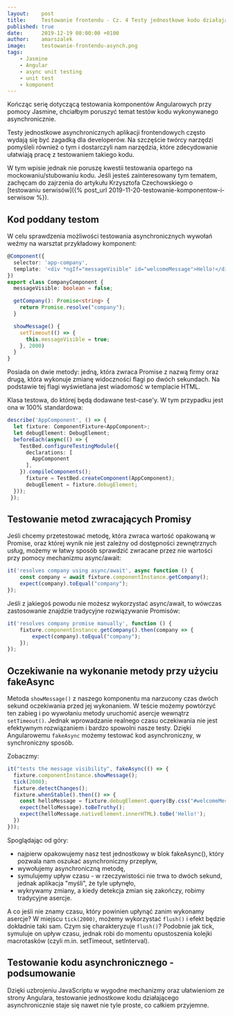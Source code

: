 ```yaml
---
layout:    post
title:     Testowanie frontendu - Cz. 4 Testy jednostkowe kodu działającego asynchronicznie
published: true
date:      2019-12-19 08:00:00 +0100
author:    amarszalek
image:     testowanie-frontendu-asynch.png
tags:
    - Jasmine
    - Angular
    - async unit testing
    - unit test
    - komponent
---
```

Kończąc serię dotyczącą testowania komponentów Angularowych przy pomocy Jasmine, chciałbym poruszyć temat testów kodu wykonywanego asynchronicznie. 

Testy jednostkowe asynchronicznych aplikacji frontendowych często wydają się być zagadką dla developerów. Na szczęście twórcy narzędzi pomyśleli również o tym i dostarczyli nam narzędzia, które zdecydowanie ułatwiają pracę z testowaniem takiego kodu.

W tym wpisie jednak nie poruszę kwestii testowania opartego na mockowaniu/stubowaniu kodu. Jeśli jesteś zainteresowany tym tematem, zachęcam do zajrzenia do artykułu Krzysztofa Czechowskiego o [testowaniu serwisów]({% post_url 2019-11-20-testowanie-komponentow-i-serwisow %}).

## Kod poddany testom

W celu sprawdzenia możliwości testowania asynchronicznych wywołań weźmy na warsztat przykładowy komponent:
```typescript
@Component({
  selector: 'app-company',
  template: '<div *ngIf="messageVisible" id="welcomeMessage">Hello!</div>',
})
export class CompanyComponent {
  messageVisible: boolean = false;

  getCompany(): Promise<string> {
    return Promise.resolve("company");
  }

  showMessage() {
    setTimeout(() => {
      this.messageVisible = true;
    }, 2000)
  }
}
```
Posiada on dwie metody: jedną, która zwraca Promise z nazwą firmy oraz drugą, która wykonuje zmianę widoczności flagi po dwóch sekundach. Na podstawie tej flagi wyświetlana jest wiadomość w templacie HTML.

Klasa testowa, do której będą dodawane test-case'y. W tym przypadku jest ona w 100% standardowa:
```typescript
describe('AppComponent', () => {
  let fixture: ComponentFixture<AppComponent>;
  let debugElement: DebugElement;
  beforeEach(async(() => {
    TestBed.configureTestingModule({
      declarations: [
        AppComponent
      ],
    }).compileComponents();
      fixture = TestBed.createComponent(AppComponent);
      debugElement = fixture.debugElement;
  }));
 });
```

## Testowanie metod zwracających Promisy
   Jeśli chcemy przetestować metodę, która zwraca wartość opakowaną w Promise, oraz której wynik nie jest zależny od dostępności zewnętrznych usług, możemy w łatwy sposób sprawdzić zwracane przez nie wartości przy pomocy mechanizmu async/await:
```typescript
it('resolves company using async/await', async function () {
    const company = await fixture.componentInstance.getCompany();
    expect(company).toEqual("company");
});
```
Jeśli z jakiegoś powodu nie możesz wykorzystać async/await, to wówczas zastosowanie znajdzie tradycyjne rozwiązywanie Promisów:
```typescript
it('resolves company promise manually', function () {
    fixture.componentInstance.getCompany().then(company => {
        expect(company).toEqual("company");
    });
});
```

## Oczekiwanie na wykonanie metody przy użyciu fakeAsync
Metoda `showMessage()` z naszego komponentu ma narzucony czas dwóch sekund oczekiwania przed jej wykonaniem.
W teście możemy powtórzyć ten zabieg i po wywołaniu metody uruchomić asercje wewnątrz `setTimeout()`. Jednak wprowadzanie realnego czasu oczekiwania nie jest efektywnym rozwiązaniem i bardzo spowolni nasze testy. Dzięki Angularowemu `fakeAsync` możemy testować kod asynchroniczny, w synchroniczny sposób.

Zobaczmy:
```typescript
it("tests the message visibility", fakeAsync(() => {
  fixture.componentInstance.showMessage();
  tick(2000);
  fixture.detectChanges();
  fixture.whenStable().then(() => {
    const helloMessage = fixture.debugElement.query(By.css("#welcomeMessage"));
    expect(helloMessage).toBeTruthy();
    expect(helloMessage.nativeElement.innerHTML).toBe('Hello!');
  })
}));
````
   Spoglądając od góry:
   - najpierw opakowujemy nasz test jednostkowy w blok fakeAsync(), który pozwala nam oszukać asynchroniczny przepływ,
   - wywołujemy asynchroniczną metodę,
   - symulujemy upływ czasu - w rzeczywistości nie trwa to dwóch sekund, jednak aplikacja "myśli", że tyle upłynęło,
   - wykrywamy zmiany, a kiedy detekcja zmian się zakończy, robimy tradycyjne asercje.
   
   A co jeśli nie znamy czasu, który powinien upłynąć zanim wykonamy asercje? W miejscu `tick(2000)`, możemy wykorzystać `flush()` i efekt będzie dokładnie taki sam. Czym się charakteryzuje `flush()`? Podobnie jak tick, symuluje on upływ czasu, jednak robi do momentu opustoszenia kolejki macrotasków (czyli m.in. setTimeout, setInterval).

## Testowanie kodu asynchronicznego - podsumowanie

Dzięki uzbrojeniu JavaScriptu w wygodne mechanizmy oraz ułatwieniom ze strony Angulara, testowanie jednostkowe kodu działającego asynchronicznie staje się nawet nie tyle proste, co całkiem przyjemne.
